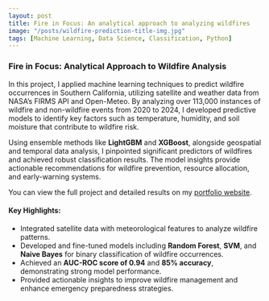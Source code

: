 ```yaml
---
layout: post
title: Fire in Focus: An analytical approach to analyzing wildfires
image: "/posts/wildfire-prediction-title-img.jpg"
tags: [Machine Learning, Data Science, Classification, Python]
---
```


### **Fire in Focus: Analytical Approach to Wildfire Analysis**

In this project, I applied machine learning techniques to predict wildfire occurrences in Southern California, utilizing satellite and weather data from NASA’s FIRMS API and Open-Meteo. By analyzing over 113,000 instances of wildfire and non-wildfire events from 2020 to 2024, I developed predictive models to identify key factors such as temperature, humidity, and soil moisture that contribute to wildfire risk.

Using ensemble methods like **LightGBM** and **XGBoost**, alongside geospatial and temporal data analysis, I pinpointed significant predictors of wildfires and achieved robust classification results. The model insights provide actionable recommendations for wildfire prevention, resource allocation, and early-warning systems.

You can view the full project and detailed results on my [portfolio website](https://abhiram1234.github.io/Machine-Learning-CSCI-5612-872-Project/).

#### **Key Highlights:**
- Integrated satellite data with meteorological features to analyze wildfire patterns.
- Developed and fine-tuned models including **Random Forest**, **SVM**, and **Naive Bayes** for binary classification of wildfire occurrences.
- Achieved an **AUC-ROC score of 0.94** and **85% accuracy**, demonstrating strong model performance.
- Provided actionable insights to improve wildfire management and enhance emergency preparedness strategies.

